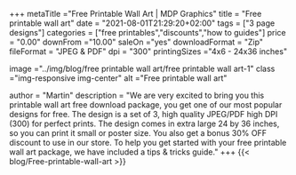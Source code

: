 +++
metaTitle ="Free Printable Wall Art | MDP Graphics"
title = "Free printable wall art"
date = "2021-08-01T21:29:20+02:00"
tags = ["3 page designs"]
categories = ["free printables","discounts","how to guides"]
price = "0.00"
downFrom ="10.00"
saleOn ="yes"
downloadFormat = "Zip"
fileFormat = "JPEG & PDF"
dpi = "300"
printingSizes ="4x6 - 24x36 inches"

image ="../img/blog/free printable wall art/free printable wall art-1"
class ="img-responsive img-center"
alt ="Free printable wall art"

author = "Martin"
description = "We are very excited to bring you this printable wall art free download package, you get one of our most popular designs for free. The design is a set of 3, high quality JPEG/PDF high DPI (300) for perfect prints. The design comes in extra large 24 by 36 inches, so you can print it small or poster size. You also get a bonus 30% OFF discount to use in our store. To help you get started with your free printable wall art package, we have included a tips & tricks guide."
+++
{{< blog/Free-printable-wall-art >}}